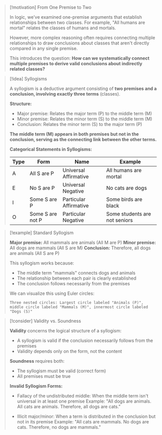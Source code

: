 > [!motivation] From One Premise to Two
> 
> In logic, we've examined one-premise arguments that establish relationships between two classes. For example, "All humans are mortal" relates the classes of humans and mortals.
> 
> However, more complex reasoning often requires connecting multiple relationships to draw conclusions about classes that aren't directly compared in any single premise.
> 
> This introduces the question: **How can we systematically connect multiple premises to derive valid conclusions about indirectly related classes?**

> [!idea] Syllogisms
> 
> A syllogism is a deductive argument consisting of **two premises and a conclusion, involving exactly three terms** (classes).
> 
> **Structure:**
> 
> - Major premise: Relates the major term (P) to the middle term (M)
> - Minor premise: Relates the minor term (S) to the middle term (M)
> - Conclusion: Relates the minor term (S) to the major term (P)
> 
> **The middle term (M) appears in both premises but not in the conclusion, serving as the connecting link between the other terms.**
> 
> **Categorical Statements in Syllogisms:**
> 
> |Type|Form|Name|Example|
> |---|---|---|---|
> |A|All S are P|Universal Affirmative|All humans are mortal|
> |E|No S are P|Universal Negative|No cats are dogs|
> |I|Some S are P|Particular Affirmative|Some birds are black|
> |O|Some S are not P|Particular Negative|Some students are not seniors|

> [!example] Standard Syllogism
> 
> **Major premise:** All mammals are animals (All M are P) **Minor premise:** All dogs are mammals (All S are M) **Conclusion:** Therefore, all dogs are animals (All S are P)
> 
> This syllogism works because:
> 
> - The middle term "mammals" connects dogs and animals
> - The relationship between each pair is clearly established
> - The conclusion follows necessarily from the premises
> 
> We can visualize this using Euler circles:
> 
> ```image_goes_here
> Three nested circles: Largest circle labeled "Animals (P)", middle circle labeled "Mammals (M)", innermost circle labeled "Dogs (S)"
> ```

> [!consider] Validity vs. Soundness
> 
> **Validity** concerns the logical structure of a syllogism:
> 
> - A syllogism is valid if the conclusion necessarily follows from the premises
> - Validity depends only on the form, not the content
> 
> **Soundness** requires both:
> 
> - The syllogism must be valid (correct form)
> - All premises must be true
> 
> **Invalid Syllogism Forms:**
> 
> - Fallacy of the undistributed middle: When the middle term isn't universal in at least one premise Example: "All dogs are animals. All cats are animals. Therefore, all dogs are cats."
>     
> - Illicit major/minor: When a term is distributed in the conclusion but not in its premise Example: "All cats are mammals. No dogs are cats. Therefore, no dogs are mammals."
>
